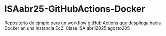 # ISAabr25-GitHubActions-Docker
Repositorio de ejmplo para un workflow gitHub Actions que despliega hacia Docker en una instancia Ec2. Clase ISA abril2025 agosto205
